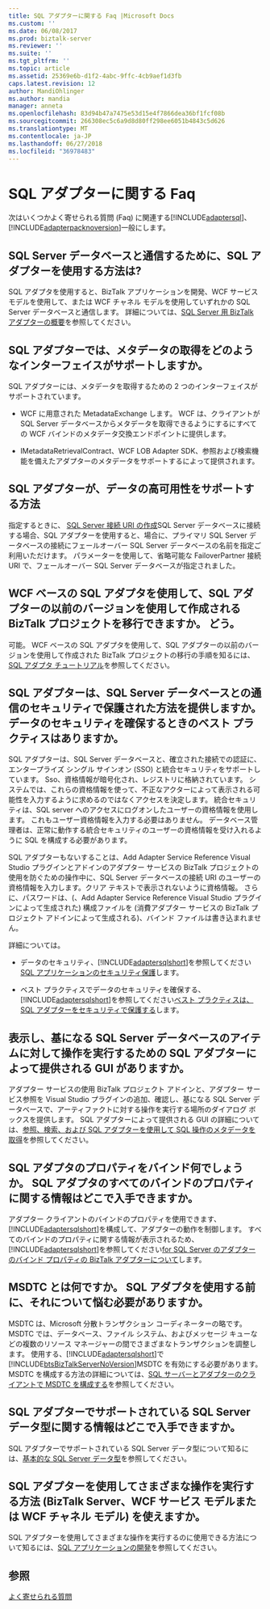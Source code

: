 ```yaml
---
title: SQL アダプターに関する Faq |Microsoft Docs
ms.custom: ''
ms.date: 06/08/2017
ms.prod: biztalk-server
ms.reviewer: ''
ms.suite: ''
ms.tgt_pltfrm: ''
ms.topic: article
ms.assetid: 25369e6b-d1f2-4abc-9ffc-4cb9aef1d3fb
caps.latest.revision: 12
author: MandiOhlinger
ms.author: mandia
manager: anneta
ms.openlocfilehash: 83d94b47a7475e53d15e4f7866dea36bf1fcf08b
ms.sourcegitcommit: 266308ec5c6a9d8d80ff298ee6051b4843c5d626
ms.translationtype: MT
ms.contentlocale: ja-JP
ms.lasthandoff: 06/27/2018
ms.locfileid: "36978483"
---
```

# <a name="sql-adapter-faqs"></a>SQL アダプターに関する Faq
次はいくつかよく寄せられる質問 (Faq) に関連する[!INCLUDE[adaptersql](../../includes/adaptersql-md.md)]、[!INCLUDE[adapterpacknoversion](../../includes/adapterpacknoversion-md.md)]一般にします。  
  
## <a name="how-can-i-use-the-sql-adapter-to-communicate-with-the-sql-server-database"></a>SQL Server データベースと通信するために、SQL アダプターを使用する方法は?  
 SQL アダプタを使用すると、BizTalk アプリケーションを開発、WCF サービス モデルを使用して、または WCF チャネル モデルを使用していずれかの SQL Server データベースと通信します。 詳細については、[SQL Server 用 BizTalk アダプターの概要](../../adapters-and-accelerators/adapter-sql/overview-of-biztalk-adapter-for-sql-server.md)を参照してください。  
  
## <a name="what-interfaces-are-supported-by-the-sql-adapter-for-retrieving-metadata"></a>SQL アダプターでは、メタデータの取得をどのようなインターフェイスがサポートしますか。  
 SQL アダプターには、メタデータを取得するための 2 つのインターフェイスがサポートされています。  
  
-   WCF に用意された MetadataExchange します。 WCF は、クライアントが SQL Server データベースからメタデータを取得できるようにするにすべての WCF バインドのメタデータ交換エンドポイントに提供します。  
  
-   IMetadataRetrievalContract、WCF LOB Adapter SDK、参照および検索機能を備えたアダプターのメタデータをサポートするによって提供されます。  
  
## <a name="how-does-the-sql-adapter-support-high-availability-of-data"></a>SQL アダプターが、データの高可用性をサポートする方法  
 指定するときに、 [SQL Server 接続 URI の作成](../../adapters-and-accelerators/adapter-sql/create-the-sql-server-connection-uri.md)SQL Server データベースに接続する場合、SQL アダプターを使用すると、場合に、プライマリ SQL Server データベースの接続にフェールオーバー SQL Server データベースの名前を指定ご利用いただけます。 パラメーターを使用して、省略可能な FailoverPartner 接続 URI で、フェールオーバー SQL Server データベースが指定されました。  
  
## <a name="can-i-migrate-biztalk-projects-created-using-the-previous-version-of-the-sql-adapter-to-use-the-wcf-based-sql-adapter-how"></a>WCF ベースの SQL アダプタを使用して、SQL アダプターの以前のバージョンを使用して作成される BizTalk プロジェクトを移行できますか。 どう。  
 可能。 WCF ベースの SQL アダプタを使用して、SQL アダプターの以前のバージョンを使用して作成された BizTalk プロジェクトの移行の手順を知るには、[SQL アダプタ チュートリアル](../../adapters-and-accelerators/adapter-sql/sql-adapter-tutorials.md)を参照してください。  
  
## <a name="does-the-sql-adapter-provide-a-secure-way-of-communicating-with-the-sql-server-database--are-there-any-best-practices-to-ensure-security-of-data"></a>SQL アダプターは、SQL Server データベースとの通信のセキュリティで保護された方法を提供しますか。  データのセキュリティを確保するときのベスト プラクティスはありますか。  
 SQL アダプターは、SQL Server データベースと、確立された接続での認証に、エンタープライズ シングル サインオン (SSO) と統合セキュリティをサポートしています。 Sso、資格情報が暗号化され、レジストリに格納されています。 システムでは、これらの資格情報を使って、不正なアクターによって表示される可能性を入力するように求めるのではなくアクセスを決定します。 統合セキュリティは、SQL server へのアクセスにログオンしたユーザーの資格情報を使用します。 これもユーザー資格情報を入力する必要はありません。 データベース管理者は、正常に動作する統合セキュリティのユーザーの資格情報を受け入れるように SQL を構成する必要があります。  
  
 SQL アダプターもないすることは、Add Adapter Service Reference Visual Studio プラグインとアドインのアダプター サービスの BizTalk プロジェクトの使用を防ぐための操作中に、SQL Server データベースの接続 URI のユーザーの資格情報を入力します。クリア テキストで表示されないように資格情報。 さらに、パスワードは、(、Add Adapter Service Reference Visual Studio プラグインによって生成された) 構成ファイルを (消費アダプター サービスの BizTalk プロジェクト アドインによって生成される)、バインド ファイルは書き込まれません。  
  
 詳細については。  
  
- データのセキュリティ、[!INCLUDE[adaptersqlshort](../../includes/adaptersqlshort-md.md)]を参照してください[SQL アプリケーションのセキュリティ保護](../../adapters-and-accelerators/adapter-sql/secure-your-sql-applications.md)します。  
  
- ベスト プラクティスでデータのセキュリティを確保する、[!INCLUDE[adaptersqlshort](../../includes/adaptersqlshort-md.md)]を参照してください[ベスト プラクティスは、SQL アダプターをセキュリティで保護する](../../adapters-and-accelerators/adapter-sql/best-practices-to-secure-the-sql-adapter.md)します。  
  
## <a name="is-there-a-gui-provided-by-the-sql-adapter-to-view-and-perform-operations-on-the-artifacts-in-my-underlying-sql-server-database"></a>表示し、基になる SQL Server データベースのアイテムに対して操作を実行するための SQL アダプターによって提供される GUI がありますか。  
 アダプター サービスの使用 BizTalk プロジェクト アドインと、アダプター サービス参照を Visual Studio プラグインの追加、確認し、基になる SQL Server データベースで、アーティファクトに対する操作を実行する場所のダイアログ ボックスを提供します。 SQL アダプターによって提供される GUI の詳細については、[参照、検索、および SQL アダプターを使用して SQL 操作のメタデータを取得](../../adapters-and-accelerators/adapter-sql/browse-search-and-get-metadata-for-sql-operations-using-the-sql-adapter.md)を参照してください。  
  
## <a name="what-are-binding-properties-in-the-sql-adapter-where-can-i-find-information-about-all-the-binding-properties-in-sql-adapter"></a>SQL アダプタのプロパティをバインド何でしょうか。 SQL アダプタのすべてのバインドのプロパティに関する情報はどこで入手できますか。  
 アダプター クライアントのバインドのプロパティを使用できます、[!INCLUDE[adaptersqlshort](../../includes/adaptersqlshort-md.md)]を構成して、アダプターの動作を制御します。 すべてのバインドのプロパティに関する情報が表示されるため、[!INCLUDE[adaptersqlshort](../../includes/adaptersqlshort-md.md)]を参照してください[for SQL Server のアダプターのバインド プロパティの BizTalk アダプターについて](../../adapters-and-accelerators/adapter-sql/read-about-the-biztalk-adapter-for-sql-server-adapter-binding-properties.md)します。  
  
## <a name="what-is-msdtc-do-i-need-to-bother-about-it-before-using-sql-adapter"></a>MSDTC とは何ですか。 SQL アダプタを使用する前に、それについて悩む必要がありますか。  
 MSDTC は、Microsoft 分散トランザクション コーディネーターの略です。 MSDTC では、データベース、ファイル システム、およびメッセージ キューなどの複数のリソース マネージャーの間でさまざまなトランザクションを調整します。 使用する、[!INCLUDE[adaptersqlshort](../../includes/adaptersqlshort-md.md)]で[!INCLUDE[btsBizTalkServerNoVersion](../../includes/btsbiztalkservernoversion-md.md)]MSDTC を有効にする必要があります。 MSDTC を構成する方法の詳細については、[SQL サーバーとアダプターのクライアントで MSDTC を構成する](../../adapters-and-accelerators/adapter-sql/configure-msdtc-on-sql-server-and-adapter-client.md)を参照してください。  
  
## <a name="where-can-i-find-information-about-the-sql-server-data-types-that-are-supported-in-the-sql-adapter"></a>SQL アダプターでサポートされている SQL Server データ型に関する情報はどこで入手できますか。  
 SQL アダプターでサポートされている SQL Server データ型について知るには、[基本的な SQL Server データ型](../../adapters-and-accelerators/adapter-sql/basic-sql-server-data-types.md)を参照してください。  
  
## <a name="which-approach-biztalk-server-wcf-service-model-or-wcf-channel-model-can-i-use-to-perform-various-operations-using-the-sql-adapter"></a>SQL アダプターを使用してさまざまな操作を実行する方法 (BizTalk Server、WCF サービス モデルまたは WCF チャネル モデル) を使えますか。  
 SQL アダプターを使用してさまざまな操作を実行するのに使用できる方法について知るには、[SQL アプリケーションの開発](../../adapters-and-accelerators/adapter-sql/develop-your-sql-applications.md)を参照してください。  
  
 
## <a name="see-also"></a>参照  
 [よく寄せられる質問](../../adapters-and-accelerators/frequently-asked-questions-for-the-biztalk-adapter-pack.md)
 